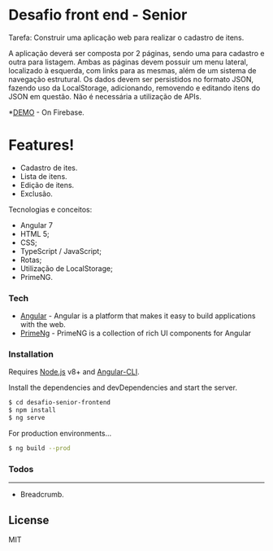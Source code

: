 # Desafio front end - Senior

Tarefa: Construir uma aplicação web para realizar o cadastro de itens.

  A aplicação deverá ser composta por 2 páginas, sendo uma para cadastro e outra para listagem. Ambas as páginas devem possuir um menu lateral, localizado à esquerda, com links para as mesmas, além de um sistema de navegação estrutural. 
Os dados devem ser persistidos no formato JSON, fazendo uso da LocalStorage, adicionando, removendo e editando itens do JSON em questão. Não é necessária a utilização de APIs.

*[DEMO](https://desafio-frontend-senior.firebaseapp.com/) - On Firebase.

# Features!

  - Cadastro de ites.
  - Lista de itens.
  - Edição de itens.
  - Exclusão.

Tecnologias e conceitos:
  - Angular 7
  - HTML 5;
  - CSS;
  - TypeScript / JavaScript;
  - Rotas;
  - Utilização de LocalStorage;
  - PrimeNG.


### Tech

* [Angular](https://angular.io/docs) - Angular is a platform that makes it easy to build applications with the web.
* [PrimeNg](https://www.primefaces.org/primeng/#/) - PrimeNG is a collection of rich UI components for Angular

### Installation

Requires [Node.js](https://nodejs.org/) v8+ and [Angular-CLI](https://cli.angular.io/).

Install the dependencies and devDependencies and start the server.

```sh
$ cd desafio-senior-frontend
$ npm install 
$ ng serve
```

For production environments...

```sh
$ ng build --prod
```


### Todos

 - ----
 - Breadcrumb.

License
----

MIT

